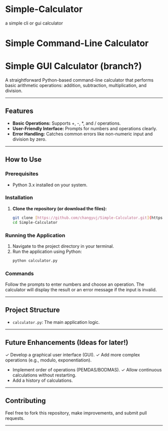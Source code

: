 # Simple-Calculator
a simple cli or gui calculator
# Simple Command-Line Calculator 
# Simple GUI Calculator (branch?)

A straightforward Python-based command-line calculator that performs basic arithmetic operations: addition, subtraction, multiplication, and division.

---

## Features

* **Basic Operations:** Supports +, -, *, and / operations.
* **User-Friendly Interface:** Prompts for numbers and operations clearly.
* **Error Handling:** Catches common errors like non-numeric input and division by zero.

---

## How to Use

### Prerequisites

* Python 3.x installed on your system.

### Installation

1.  **Clone the repository (or download the files):**
    ```bash
    git clone [https://github.com/changyuj/Simple-Calculator.git](https://github.com/changyuj/Simple-Calculator.git)
    cd Simple-Calculator
    ```

### Running the Application

1.  Navigate to the project directory in your terminal.
2.  Run the application using Python:
    ```bash
    python calculator.py
    ```

### Commands

Follow the prompts to enter numbers and choose an operation. The calculator will display the result or an error message if the input is invalid.

---

## Project Structure

* `calculator.py`: The main application logic.

---

## Future Enhancements (Ideas for later!)

✓ Develop a graphical user interface (GUI).
✓ Add more complex operations (e.g., modulo, exponentiation).
* Implement order of operations (PEMDAS/BODMAS).
✓ Allow continuous calculations without restarting.
* Add a history of calculations.

---

## Contributing

Feel free to fork this repository, make improvements, and submit pull requests.

---
